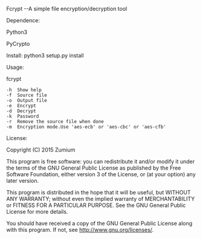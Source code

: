 Fcrypt  --A simple file encryption/decryption tool

Dependence:

Python3

PyCrypto

Install:
	python3 setup.py install

Usage:

fcrypt 

	-h	Show help
	-f	Source file
	-o	Output file
	-e 	Encrypt
	-d	Decrypt
	-k	Password
	-r 	Remove the source file when done
	-m	Encryption mode.Use 'aes-ecb' or 'aes-cbc' or 'aes-cfb'

License:

Copyright (C) 2015 Zumium
	
This program is free software: you can redistribute it and/or modify it under the terms of the GNU General Public License as published by the Free Software Foundation, either version 3 of the License, or (at your option) any later version.

This program is distributed in the hope that it will be useful, but WITHOUT ANY WARRANTY; without even the implied warranty of MERCHANTABILITY or FITNESS FOR A PARTICULAR PURPOSE. See the GNU General Public License for more details.

You should have received a copy of the GNU General Public License along with this program. If not, see http://www.gnu.org/licenses/.
